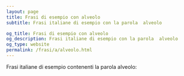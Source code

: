 ```yaml
---
layout: page
title: Frasi di esempio con alveolo 
subtitle: Frasi italiane di esempio con la parola  alveolo

og_title: Frasi di esempio con alveolo 
og_description: Frasi italiane di esempio con la parola  alveolo
og_type: website
permalink: /frasi/a/alveolo.html
---
```


Frasi italiane di esempio contenenti la parola alveolo:


